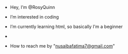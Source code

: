 - Hey, I’m @RosyQuinn 

- I’m interested in coding

- I’m currently learning html, so basically I'm a beginner
- 
- How to reach me by "nusaibafatima7@gmail.com"

<!---
RosyQuinn/RosyQuinn is a ✨ special ✨ repository because its `README.md` (this file) appears on your GitHub profile.
You can click the Preview link to take a look at your changes.
--->
